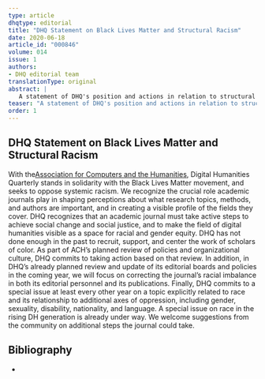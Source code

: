 ```yaml
---
type: article
dhqtype: editorial
title: "DHQ Statement on Black Lives Matter and Structural Racism"
date: 2020-06-18
article_id: "000846"
volume: 014
issue: 1
authors:
- DHQ editorial team
translationType: original
abstract: |
   A statement of DHQ's position and actions in relation to structural racism.
teaser: "A statement of DHQ's position and actions in relation to structural racism."
order: 1
---
```




## DHQ Statement on Black Lives Matter and Structural Racism

With the[Association for Computers and the Humanities](https://ach.org/ach-statement-on-black-lives-matter-structural-racism-and-our-organization/), Digital Humanities Quarterly stands in solidarity with the Black Lives Matter movement, and seeks to oppose systemic racism. We recognize the crucial role academic journals play in shaping perceptions about what research topics, methods, and authors are important, and in creating a visible profile of the fields they cover. DHQ recognizes that an academic journal must take active steps to achieve social change and social justice, and to make the field of digital humanities visible as a space for racial and gender equity. DHQ has not done enough in the past to recruit, support, and center the work of scholars of color. As part of ACH’s planned review of policies and organizational culture, DHQ commits to taking action based on that review. In addition, in DHQ’s already planned review and update of its editorial boards and policies in the coming year, we will focus on correcting the journal’s racial imbalance in both its editorial personnel and its publications. Finally, DHQ commits to a special issue at least every other year on a topic explicitly related to race and its relationship to additional axes of oppression, including gender, sexuality, disability, nationality, and language. A special issue on race in the rising DH generation is already under way. We welcome suggestions from the community on additional steps the journal could take.

## Bibliography

<ul>
<li id="">
</li>

</ul>
